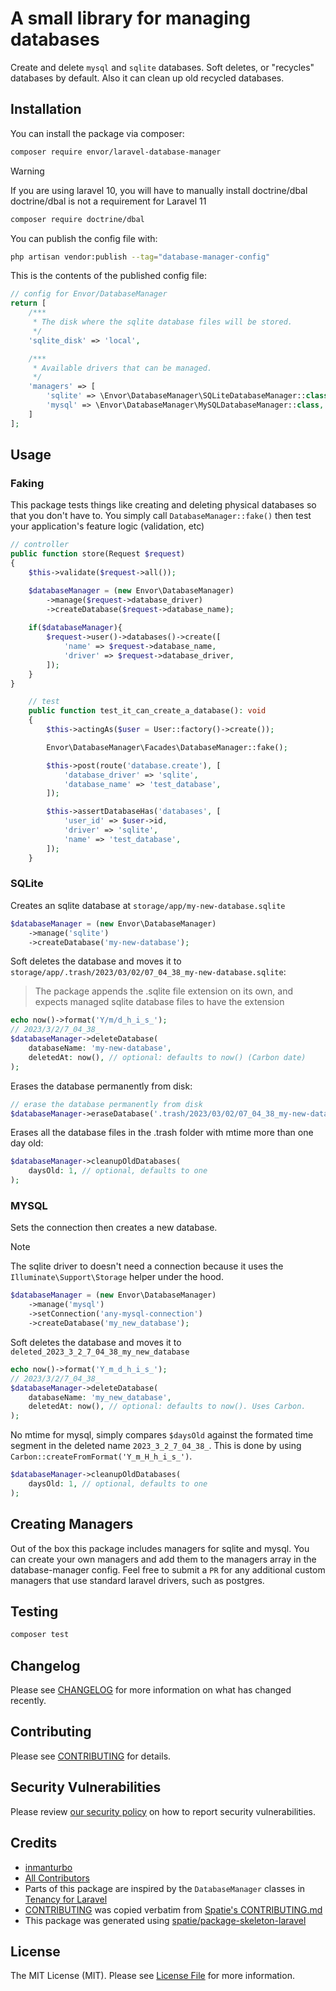 # A small library for managing databases

Create and delete `mysql` and `sqlite` databases. Soft deletes, or "recycles" databases by default. Also it can clean up old recycled databases.

## Installation

You can install the package via composer:

```bash
composer require envor/laravel-database-manager
```

> [!WARNING]  
> If you are using laravel 10, you will have to manually install doctrine/dbal    
> doctrine/dbal is not a requirement for Laravel 11

```bash
composer require doctrine/dbal
```

You can publish the config file with:

```bash
php artisan vendor:publish --tag="database-manager-config"
```

This is the contents of the published config file:

```php
// config for Envor/DatabaseManager
return [
    /***
     * The disk where the sqlite database files will be stored.
     */
    'sqlite_disk' => 'local',

    /***
     * Available drivers that can be managed.
     */
    'managers' => [
        'sqlite' => \Envor\DatabaseManager\SQLiteDatabaseManager::class,
        'mysql' => \Envor\DatabaseManager\MySQLDatabaseManager::class,
    ]
];
```

## Usage

### Faking

This package tests things like creating and deleting physical databases so that you don't have to. You simply call `DatabaseManager::fake()` then test your application's feature logic (validation, etc)

```php
// controller
public function store(Request $request)
{
    $this->validate($request->all());

    $databaseManager = (new Envor\DatabaseManager)
        ->manage($request->database_driver)
        ->createDatabase($request->database_name);
    
    if($databaseManager){
        $request->user()->databases()->create([
            'name' => $request->database_name,
            'driver' => $request->database_driver,
        ]);
    }
}
```

```php
    // test
    public function test_it_can_create_a_database(): void
    {
        $this->actingAs($user = User::factory()->create());

        Envor\DatabaseManager\Facades\DatabaseManager::fake();

        $this->post(route('database.create'), [
            'database_driver' => 'sqlite',
            'database_name' => 'test_database',
        ]);

        $this->assertDatabaseHas('databases', [
            'user_id' => $user->id,
            'driver' => 'sqlite',
            'name' => 'test_database',
        ]);
    }
```

### SQLite

Creates an sqlite database at `storage/app/my-new-database.sqlite`

```php
$databaseManager = (new Envor\DatabaseManager)
    ->manage('sqlite')
    ->createDatabase('my-new-database');
```

Soft deletes the database and moves it to `storage/app/.trash/2023/03/02/07_04_38_my-new-database.sqlite`:

> The package appends the .sqlite file extension on its own,
> and expects managed sqlite database files to have the extension

```php
echo now()->format('Y/m/d_h_i_s_');
// 2023/3/2/7_04_38_
$databaseManager->deleteDatabase(
    databaseName: 'my-new-database', 
    deletedAt: now(), // optional: defaults to now() (Carbon date)
);
```

Erases the database permanently from disk:

```php
// erase the database permanently from disk
$databaseManager->eraseDatabase('.trash/2023/03/02/07_04_38_my-new-database');
```

Erases all the database files in the .trash folder with mtime more than one day old:

```php
$databaseManager->cleanupOldDatabases(
    daysOld: 1, // optional, defaults to one
);
```


### MYSQL

Sets the connection then creates a new database.
> [!NOTE]
> The sqlite driver to doesn't need a connection because it uses the `Illuminate\Support\Storage` helper under the hood.

```php
$databaseManager = (new Envor\DatabaseManager)
    ->manage('mysql')
    ->setConnection('any-mysql-connection')
    ->createDatabase('my_new_database');
```
Soft deletes the database and moves it to `deleted_2023_3_2_7_04_38_my_new_database`

```php
echo now()->format('Y_m_d_h_i_s_');
// 2023/3/2/7_04_38_
$databaseManager->deleteDatabase(
    databaseName: 'my_new_database', 
    deletedAt: now(), // optional: defaults to now(). Uses Carbon. 
);
```

No mtime for mysql, simply compares `$daysOld` against the formated time segment in the deleted name `2023_3_2_7_04_38_`.
This is done by using `Carbon::createFromFormat('Y_m_H_h_i_s_')`.

```php
$databaseManager->cleanupOldDatabases(
    daysOld: 1, // optional, defaults to one
);
```

## Creating Managers

Out of the box this package includes managers for sqlite and mysql. You can create your own managers and add them to the managers array in the database-manager config.
Feel free to submit a `PR` for any additional custom managers that use standard laravel drivers, such as postgres.

## Testing

```bash
composer test
```

## Changelog

Please see [CHANGELOG](CHANGELOG.md) for more information on what has changed recently.

## Contributing

Please see [CONTRIBUTING](.github/CONTRIBUTING.md) for details.

## Security Vulnerabilities

Please review [our security policy](../../security/policy) on how to report security vulnerabilities.

## Credits

- [inmanturbo](https://github.com/envor)
- [All Contributors](../../contributors)
- Parts of this package are inspired by the `DatabaseManager` classes in [Tenancy for Laravel](https://github.com/archtechx/tenancy)
- [CONTRIBUTING](.github/CONTRIBUTING.md) was copied verbatim from [Spatie's CONTRIBUTING.md](https://github.com/spatie/.github/blob/main/CONTRIBUTING.md)
- This package was generated using [spatie/package-skeleton-laravel](https://github.com/spatie/package-skeleton-laravel)

## License

The MIT License (MIT). Please see [License File](LICENSE.md) for more information.

